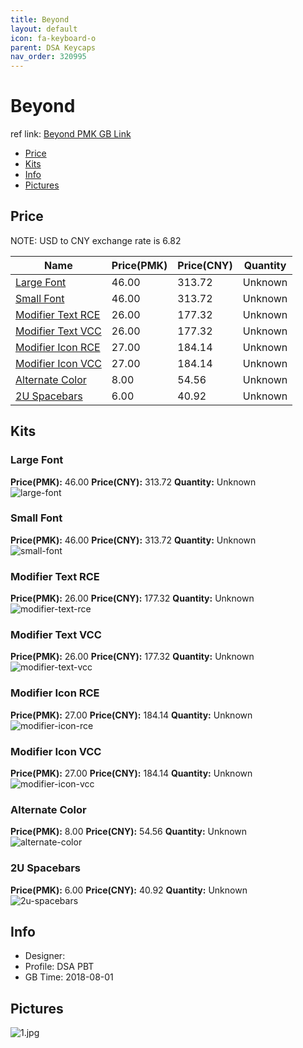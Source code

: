 ```yaml
---
title: Beyond 
layout: default
icon: fa-keyboard-o
parent: DSA Keycaps
nav_order: 320995
---
```


# Beyond 

ref link: [Beyond PMK GB Link](https://pimpmykeyboard.com/dsa-beyond-ortholinear-keyset/)  
* [Price](#price)  
* [Kits](#kits)  
* [Info](#info)  
* [Pictures](#pictures)  


## Price  
NOTE: USD to CNY exchange rate is 6.82

| Name          | Price(PMK)    |  Price(CNY) | Quantity |
| ------------- | ------------ |  ---------- | -------- |
|[Large Font](#large-font)|46.00|313.72|Unknown|
|[Small Font](#small-font)|46.00|313.72|Unknown|
|[Modifier Text RCE](#modifier-text-rce)|26.00|177.32|Unknown|
|[Modifier Text VCC](#modifier-text-vcc)|26.00|177.32|Unknown|
|[Modifier Icon RCE](#modifier-icon-rce)|27.00|184.14|Unknown|
|[Modifier Icon VCC](#modifier-icon-vcc)|27.00|184.14|Unknown|
|[Alternate Color](#alternate-color)|8.00|54.56|Unknown|
|[2U Spacebars](#2u-spacebars)|6.00|40.92|Unknown|


## Kits  
### Large Font  
**Price(PMK):** 46.00    **Price(CNY):** 313.72    **Quantity:** Unknown  
<img src="{{ 'assets/images/dsa-keycaps/beyond/kits_pics/large-font.jpg' | relative_url }}" alt="large-font" class="image featured">

### Small Font  
**Price(PMK):** 46.00    **Price(CNY):** 313.72    **Quantity:** Unknown  
<img src="{{ 'assets/images/dsa-keycaps/beyond/kits_pics/small-font.jpg' | relative_url }}" alt="small-font" class="image featured">

### Modifier Text RCE  
**Price(PMK):** 26.00    **Price(CNY):** 177.32    **Quantity:** Unknown  
<img src="{{ 'assets/images/dsa-keycaps/beyond/kits_pics/modifier-text-rce.jpg' | relative_url }}" alt="modifier-text-rce" class="image featured">

### Modifier Text VCC  
**Price(PMK):** 26.00    **Price(CNY):** 177.32    **Quantity:** Unknown  
<img src="{{ 'assets/images/dsa-keycaps/beyond/kits_pics/modifier-text-vcc.jpg' | relative_url }}" alt="modifier-text-vcc" class="image featured">

### Modifier Icon RCE  
**Price(PMK):** 27.00    **Price(CNY):** 184.14    **Quantity:** Unknown  
<img src="{{ 'assets/images/dsa-keycaps/beyond/kits_pics/modifier-icon-rce.jpg' | relative_url }}" alt="modifier-icon-rce" class="image featured">

### Modifier Icon VCC  
**Price(PMK):** 27.00    **Price(CNY):** 184.14    **Quantity:** Unknown  
<img src="{{ 'assets/images/dsa-keycaps/beyond/kits_pics/modifier-icon-vcc.jpg' | relative_url }}" alt="modifier-icon-vcc" class="image featured">

### Alternate Color  
**Price(PMK):** 8.00    **Price(CNY):** 54.56    **Quantity:** Unknown  
<img src="{{ 'assets/images/dsa-keycaps/beyond/kits_pics/alternate-color.jpg' | relative_url }}" alt="alternate-color" class="image featured">

### 2U Spacebars  
**Price(PMK):** 6.00    **Price(CNY):** 40.92    **Quantity:** Unknown  
<img src="{{ 'assets/images/dsa-keycaps/beyond/kits_pics/2u-spacebars.jpg' | relative_url }}" alt="2u-spacebars" class="image featured">


## Info  
* Designer:   
* Profile: DSA PBT  
* GB Time: 2018-08-01  


## Pictures  
<img src="{{ 'assets/images/dsa-keycaps/beyond/rendering_pics/1.jpg' | relative_url }}" alt="1.jpg" class="image featured">

